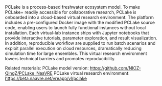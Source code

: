PCLake is a process-based freshwater ecosystem model. To make PCLake+ readily accessible for collaborative research, PCLake is onboarded into a cloud-based virtual research environment. The platform includes a pre-configured Docker image with the modified PCLake source code, enabling users to launch fully functional instances without local installation. Each virtual-lab instance ships with Jupyter notebooks that provide interactive tutorials, parameter exploration, and result visualization. In addition, reproducible workflow are supplied to run batch scenarios and exploit parallel execution on cloud resources, dramatically reducing simulation time for large ensembles. This virtual research environment lowers technical barriers and promotes reproducibility.

Related materials:
PCLake model version: https://github.com/NIOZ-QingZ/PCLake_NaaVRE
PCLake virtual research environment: https://beta.naavre.net/vreapp/vl/pclake

